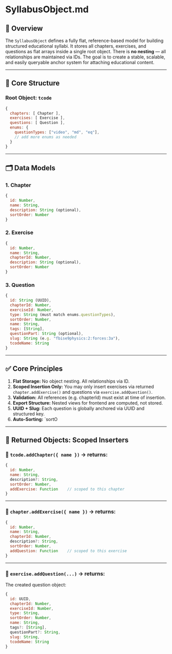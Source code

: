 # SyllabusObject.md

## 🧩 Overview

The `SyllabusObject` defines a fully flat, reference-based model for building structured educational syllabi. It stores all chapters, exercises, and questions as flat arrays inside a single root object. There is **no nesting** — all relationships are maintained via IDs. The goal is to create a stable, scalable, and easily queryable anchor system for attaching educational content.

---

## 🧱 Core Structure

### Root Object: `tcode`

```js
{
  chapters: [ Chapter ],
  exercises: [ Exercise ],
  questions: [ Question ],
  enums: {
    questionTypes: ["video", "md", "eq"],
    // add more enums as needed
  }
}
```

---

## 🗂 Data Models

### 1. Chapter

```js
{
  id: Number,
  name: String,
  description: String (optional),
  sortOrder: Number
}
```

### 2. Exercise

```js
{
  id: Number,
  name: String,
  chapterId: Number,
  description: String (optional),
  sortOrder: Number
}
```

### 3. Question

```js
{
  id: String (UUID),
  chapterId: Number,
  exerciseId: Number,
  type: String (must match enums.questionTypes),
  sortOrder: Number,
  name: String,
  tags: [String],
  questionPart: String (optional),
  slug: String (e.g. "fbise9physics:2:forces:3a"),
  tcodeName: String
}
```

---

## ✅ Core Principles

1. **Flat Storage:** No object nesting. All relationships via ID.
2. **Scoped Insertion Only:** You may only insert exercises via returned `chapter.addExercise()` and questions via `exercise.addQuestion()`.
3. **Validation:** All references (e.g. chapterId) must exist at time of insertion.
4. **Export Structure:** Nested views for frontend are computed, not stored.
5. **UUID + Slug:** Each question is globally anchored via UUID and structured key.
6. **Auto-Sorting:** \`sortO

---

## 🔁 Returned Objects: Scoped Inserters

### 🔹 `tcode.addChapter({ name })` → returns:

```js
{
  id: Number,
  name: String,
  description?: String,
  sortOrder: Number,
  addExercise: Function    // scoped to this chapter
}
```

---

### 🔹 `chapter.addExercise({ name })` → returns:

```js
{
  id: Number,
  name: String,
  chapterId: Number,
  description?: String,
  sortOrder: Number,
  addQuestion: Function    // scoped to this exercise
}
```

---

### 🔹 `exercise.addQuestion(...)` → returns:

The created question object:

```js
{
  id: UUID,
  chapterId: Number,
  exerciseId: Number,
  type: String,
  sortOrder: Number,
  name: String,
  tags?: [String],
  questionPart?: String,
  slug: String,
  tcodeName: String
}
```
